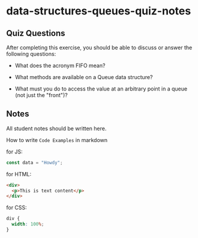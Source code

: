 # data-structures-queues-quiz-notes

## Quiz Questions

After completing this exercise, you should be able to discuss or answer the following questions:

- What does the acronym FIFO mean?

- What methods are available on a Queue data structure?

- What must you do to access the value at an arbitrary point in a queue (not just the "front")?


## Notes

All student notes should be written here.


How to write `Code Examples` in markdown

for JS:

```javascript
const data = "Howdy";
```

for HTML:

```html
<div>
  <p>This is text content</p>
</div>
```

for CSS:

```css
div {
  width: 100%;
}
```